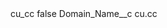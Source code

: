 <?xml version="1.0" encoding="UTF-8"?>
<CustomMetadata xmlns="http://soap.sforce.com/2006/04/metadata" xmlns:xsi="http://www.w3.org/2001/XMLSchema-instance" xmlns:xsd="http://www.w3.org/2001/XMLSchema">
    <label>cu_cc</label>
    <protected>false</protected>
    <values>
        <field>Domain_Name__c</field>
        <value xsi:type="xsd:string">cu.cc</value>
    </values>
</CustomMetadata>
